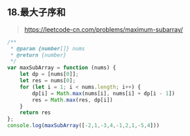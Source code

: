 ## 18.最大子序和
> https://leetcode-cn.com/problems/maximum-subarray/


```JavaScript
/**
 * @param {number[]} nums
 * @return {number}
 */
var maxSubArray = function (nums) {
    let dp = [nums[0]];
    let res = nums[0];
    for (let i = 1; i < nums.length; i++) {
        dp[i] = Math.max(nums[i], nums[i] + dp[i - 1])
        res = Math.max(res, dp[i])
    }
    return res
};
console.log(maxSubArray([-2,1,-3,4,-1,2,1,-5,4]))
```
